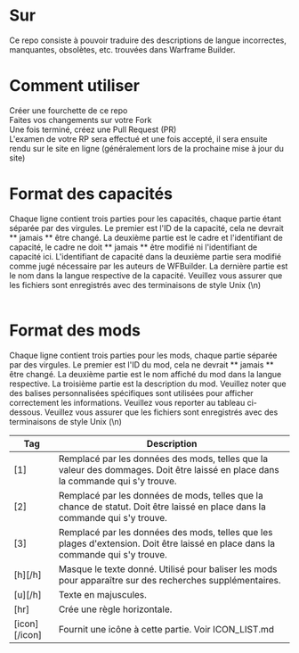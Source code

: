 # Sur
Ce repo consiste à pouvoir traduire des descriptions de langue incorrectes, manquantes, obsolètes, etc. trouvées dans Warframe Builder.

# Comment utiliser
Créer une fourchette de ce repo<br />
Faites vos changements sur votre Fork<br />
Une fois terminé, créez une Pull Request (PR)<br />
L'examen de votre RP sera effectué et une fois accepté, il sera ensuite rendu sur le site en ligne (généralement lors de la prochaine mise à jour du site)<br />

# Format des capacités
Chaque ligne contient trois parties pour les capacités, chaque partie étant séparée par des virgules. Le premier est l'ID de la capacité, cela ne devrait ** jamais ** être changé. La deuxième partie est le cadre et l'identifiant de capacité, le cadre ne doit ** jamais ** être modifié ni l'identifiant de capacité ici. L'identifiant de capacité dans la deuxième partie sera modifié comme jugé nécessaire par les auteurs de WFBuilder. La dernière partie est le nom dans la langue respective de la capacité. Veuillez vous assurer que les fichiers sont enregistrés avec des terminaisons de style Unix (\n)<br />
<br />
# Format des mods
Chaque ligne contient trois parties pour les mods, chaque partie séparée par des virgules. Le premier est l'ID du mod, cela ne devrait ** jamais ** être changé. La deuxième partie est le nom affiché du mod dans la langue respective. La troisième partie est la description du mod. Veuillez noter que des balises personnalisées spécifiques sont utilisées pour afficher correctement les informations. Veuillez vous reporter au tableau ci-dessous. Veuillez vous assurer que les fichiers sont enregistrés avec des terminaisons de style Unix (\n)<br />

| Tag | Description |
| ------- | ----------- |
| [1] | Remplacé par les données des mods, telles que la valeur des dommages. Doit être laissé en place dans la commande qui s'y trouve.
| [2] | Remplacé par les données de mods, telles que la chance de statut. Doit être laissé en place dans la commande qui s'y trouve.
| [3] | Remplacé par les données des mods, telles que les plages d'extension. Doit être laissé en place dans la commande qui s'y trouve.
| [h][/h] | Masque le texte donné. Utilisé pour baliser les mods pour apparaître sur des recherches supplémentaires. |
| [u][/h] | Texte en majuscules. |
| [hr] | Crée une règle horizontale. |
| [icon][/icon] | Fournit une icône à cette partie. Voir ICON_LIST.md |